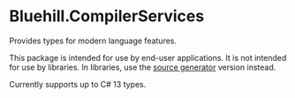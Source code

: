 ﻿# Bluehill.CompilerServices
Provides types for modern language features.

This package is intended for use by end-user applications. It is not intended for use by libraries. In libraries, use the [source generator](https://www.nuget.org/packages/Bluehill.CompilerServices.SourceGenerator/) version instead.

Currently supports up to C# 13 types.
